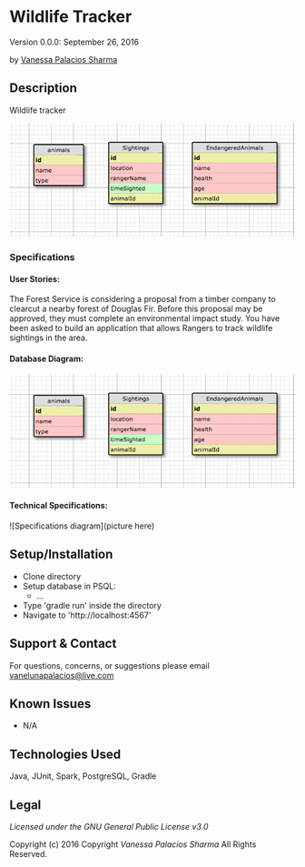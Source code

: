 #   Wildlife Tracker
Version 0.0.0: September 26, 2016

by [Vanessa Palacios Sharma](https://github.com/VanessaSharma)

## Description
Wildlife tracker

![screenshot of project running](screenshot.jpg)


### Specifications
#### User Stories:
The Forest Service is considering a proposal from a timber company to clearcut a nearby forest of Douglas Fir. Before this proposal may be approved, they must complete an environmental impact study. You have been asked to build an application that allows Rangers to track wildlife sightings in the area.


#### Database Diagram:
![database diagram](screenshot.jpg)

#### Technical Specifications:
![Specifications diagram](picture here)
## Setup/Installation
* Clone directory
* Setup database in PSQL:
  * ...
* Type 'gradle run' inside the directory
* Navigate to 'http://localhost:4567'

## Support & Contact
For questions, concerns, or suggestions please email vanelunapalacios@live.com

## Known Issues
* N/A

## Technologies Used
Java, JUnit, Spark, PostgreSQL, Gradle

## Legal
*Licensed under the GNU General Public License v3.0*

Copyright (c) 2016 Copyright _Vanessa Palacios Sharma_ All Rights Reserved.
